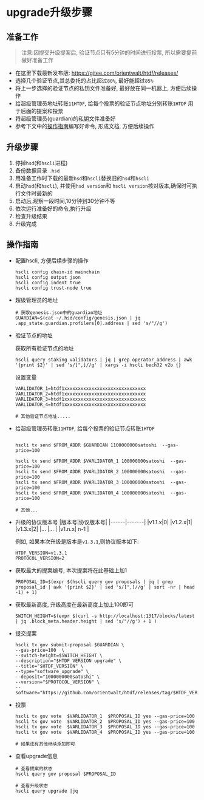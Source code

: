 # upgrade升级步骤


## 准备工作

> 注意:因提交升级提案后, 验证节点只有5分钟的时间进行投票, 所以需要提前做好准备工作
- 在这里下载最新发布版: https://gitee.com/orientwalt/htdf/releases/
- 选择几个验证节点,其总委托的占比超过`80%`, 最好能超过`85%`
- 将上一步选择的验证节点的私钥文件准备好, 最好放在同一机器上, 方便后续操作
- 给超级管理员地址转账`11HTDF`, 给每个投票的验证节点地址分别转账`1HTDF` 用于后面的提案和投票
- 将超级管理员(guardian)的私钥文件准备好
- 参考下文中的[操作指南](#操作指南)编写好命令, 形成文档, 方便后续操作

## 升级步骤
1. 停掉`hsd`(和`hscli`进程)
2. 备份数据目录 `.hsd`
3. 用准备工作时下载的最新`hsd`和`hscli`替换旧的`hsd`和`hscli`
4. 启动`hsd`(和`hscli`), 并使用`hsd version`和 `hscli version`核对版本,确保时可执行文件时最新的
5. 启动后,观察一段时间,10分钟到30分钟不等
6. 依次运行准备好的命令,执行升级
7. 检查升级结果
8. 升级完成


## 操作指南

- 配置hscli, 方便后续步骤的操作

    ```shell
    hscli config chain-id mainchain
    hscli config output json
    hscli config indent true
    hscli config trust-node true
    ```

- 超级管理员的地址
    ```shell
    # 获取genesis.json中的guardian地址
    GUARDIAN=$(cat ~/.hsd/config/genesis.json | jq .app_state.guardian.profilers[0].address | sed 's/"//g')
    ```

- 验证节点的地址

    获取所有验证节点的地址
    ```shell
    hscli query staking validators | jq | grep operator_address | awk '{print $2}' | sed 's/[",]//g' | xargs -i hscli bech32 v2b {}
    ```

    设置变量
    ```shell
    VARLIDATOR_1=htdf1xxxxxxxxxxxxxxxxxxxxxxxxxxxxxx
    VARLIDATOR_2=htdf1xxxxxxxxxxxxxxxxxxxxxxxxxxxxxx
    VARLIDATOR_3=htdf1xxxxxxxxxxxxxxxxxxxxxxxxxxxxxx
    VARLIDATOR_4=htdf1xxxxxxxxxxxxxxxxxxxxxxxxxxxxxx

    # 其他验证节点地址.....
    ```

- 给超级管理员转账`11HTDF`, 给每个投票的验证节点转账`1HTDF`
    ```shell

    hscli tx send $FROM_ADDR $GUARDIAN 1100000000satoshi  --gas-price=100

    hscli tx send $FROM_ADDR $VARLIDATOR_1 100000000satoshi  --gas-price=100
    hscli tx send $FROM_ADDR $VARLIDATOR_2 100000000satoshi  --gas-price=100
    hscli tx send $FROM_ADDR $VARLIDATOR_3 100000000satoshi  --gas-price=100
    hscli tx send $FROM_ADDR $VARLIDATOR_4 100000000satoshi  --gas-price=100

    # 其他...
    ```


- 升级的协议版本号
    |版本号|协议版本号|
    |------|-------|
    |v1.1.x|0|
    |v1.2.x|1|
    |v1.3.x|2|
    |... |... |
    |v1.n.x| n-1 | 

    例如, 如果本次升级是版本是`v1.3.1`,则协议版本如下:

    ```shell
    HTDF_VERSION=v1.3.1
    PROTOCOL_VERSION=2
    ```


- 获取最大的提案编号, 本次提案将在此基础上加1

    ```shell
    PROPOSAL_ID=$(expr $(hscli query gov proposals | jq | grep proposal_id | awk '{print $2}' | sed 's/[",]//g' | sort -nr | head -1) + 1)
    ```


- 获取最新高度, 升级高度在最新高度上加上100即可

    ```shell
    SWITCH_HEIGHT=$(expr $(curl -s http://localhost:1317/blocks/latest | jq .block_meta.header.height | sed 's/"//g') + 1 )
    ```

- 提交提案

    ```shell
    hscli tx gov submit-proposal $GUARDIAN \
    --gas-price=100  \
    --switch-height=$SWITCH_HEIGHT \
    --description="$HTDF_VERSION upgrade" \
    --title="$HTDF_VERSION" \
    --type="software_upgrade" \
    --deposit="1000000000satoshi" \
    --version="$PROTOCOL_VERSION" \
    --software="https://github.com/orientwalt/htdf/releases/tag/$HTDF_VERSION"
    ```

- 投票

    ```shell
    hscli tx gov vote  $VARLIDATOR_1  $PROPOSAL_ID yes --gas-price=100
    hscli tx gov vote  $VARLIDATOR_2  $PROPOSAL_ID yes --gas-price=100
    hscli tx gov vote  $VARLIDATOR_3  $PROPOSAL_ID yes --gas-price=100
    hscli tx gov vote  $VARLIDATOR_4  $PROPOSAL_ID yes --gas-price=100

    # 如果还有其他继续添加即可
    ```

- 查看upgrade信息

    ```shell
    # 查看提案的状态
    hscli query gov proposal $PROPOSAL_ID

    # 查看升级状态
    hscli query upgrade |jq
    ```
